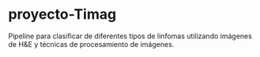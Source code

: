 # proyecto-Timag
Pipeline para clasificar de diferentes tipos de linfomas utilizando imágenes de H&amp;E y técnicas de  procesamiento de imágenes.
